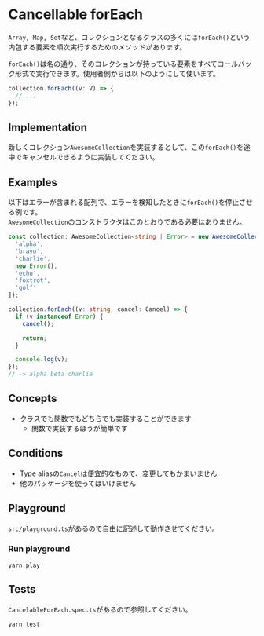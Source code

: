 # Cancellable forEach

`Array, Map, Set`など、コレクションとなるクラスの多くには`forEach()`という内包する要素を順次実行するためのメソッドがあります。

`forEach()`は名の通り、そのコレクションが持っている要素をすべてコールバック形式で実行できます。使用者側からは以下のようにして使います。

```typescript
collection.forEach((v: V) => {
  // ...
});
```

## Implementation

新しくコレクション`AwesomeCollection`を実装するとして、この`forEach()`を途中でキャンセルできるように実装してください。

## Examples

以下はエラーが含まれる配列で、エラーを検知したときに`forEach()`を停止させる例です。  
`AwesomeCollection`のコンストラクタはこのとおりである必要はありません。

```typescript
const collection: AwesomeCollection<string | Error> = new AwesomeCollection<string | Error>([
  'alpha',
  'bravo',
  'charlie',
  new Error(),
  'echo',
  'foxtrot',
  'golf'
]);

collection.forEach((v: string, cancel: Cancel) => {
  if (v instanceof Error) {
    cancel();

    return;
  }

  console.log(v);
});
// -> alpha beta charlie
```

## Concepts

* クラスでも関数でもどちらでも実装することができます
    * 関数で実装するほうが簡単です

## Conditions

* Type aliasの`Cancel`は便宜的なもので、変更してもかまいません
* 他のパッケージを使ってはいけません

## Playground

`src/playground.ts`があるので自由に記述して動作させてください。

### Run playground

```
yarn play
```

## Tests

`CancelableForEach.spec.ts`があるので参照してください。

```
yarn test
```